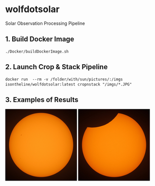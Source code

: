 # wolfdotsolar
Solar Observation Processing Pipeline

## 1. Build Docker Image
```
./Docker/buildDockerImage.sh
```

## 2. Launch Crop & Stack Pipeline
```
docker run  --rm -v /folder/with/sun/pictures/:/imgs isontheline/wolfdotsolar:latest cropnstack "/imgs/*.JPG"
```

## 3. Examples of Results
<img src="./samples/sun-cropped-and-stacked-with-wolfdotsolar.jpg" alt="Sun Cropped and Stacked with wolfdotsolar" style="width:45%"/>

<img src="./samples/solar-eclipse-20210610-0950-arnac-pompadour-france.jpg" alt="Solar Eclipse June 10, 2021 at Arnac-Pompadour" style="width:45%"/>
